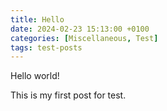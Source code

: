 ```yaml
---
title: Hello
date: 2024-02-23 15:13:00 +0100
categories: [Miscellaneous, Test]
tags: test-posts
---
```

Hello world! 

This is my first post for test. 